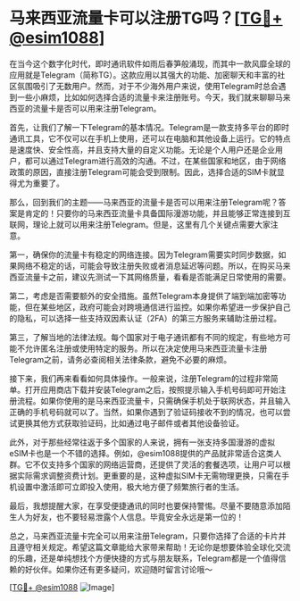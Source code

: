 # 马来西亚流量卡可以注册TG吗？[[TG💪+ @esim1088](https://t.me/s/esim1088)]

在当今这个数字化时代，即时通讯软件如雨后春笋般涌现，而其中一款风靡全球的应用就是Telegram（简称TG）。这款应用以其强大的功能、加密聊天和丰富的社区氛围吸引了无数用户。然而，对于不少海外用户来说，使用Telegram时总会遇到一些小麻烦，比如如何选择合适的流量卡来注册账号。今天，我们就来聊聊马来西亚的流量卡是否可以用来注册Telegram。

首先，让我们了解一下Telegram的基本情况。Telegram是一款支持多平台的即时通讯工具，它不仅可以在手机上使用，还可以在电脑和其他设备上运行。它的特点是速度快、安全性高，并且支持大量的自定义功能。无论是个人用户还是企业用户，都可以通过Telegram进行高效的沟通。不过，在某些国家和地区，由于网络政策的原因，直接注册Telegram可能会受到限制。因此，选择合适的SIM卡就显得尤为重要了。

那么，回到我们的主题——马来西亚的流量卡是否可以用来注册Telegram呢？答案是肯定的！只要你的马来西亚流量卡具备国际漫游功能，并且能够正常连接到互联网，理论上就可以用来注册Telegram。但是，这里有几个关键点需要大家注意。

第一，确保你的流量卡有稳定的网络连接。因为Telegram需要实时同步数据，如果网络不稳定的话，可能会导致注册失败或者消息延迟等问题。所以，在购买马来西亚流量卡之前，建议先测试一下其网络质量，看看是否能满足日常使用的需要。

第二，考虑是否需要额外的安全措施。虽然Telegram本身提供了端到端加密等功能，但在某些地区，政府可能会对跨境通信进行监控。如果你希望进一步保护自己的隐私，可以选择一些支持双因素认证（2FA）的第三方服务来辅助注册过程。

第三，了解当地的法律法规。每个国家对于电子通讯都有不同的规定，有些地方可能不允许匿名注册或使用特定的服务。所以在决定使用马来西亚流量卡注册Telegram之前，请务必查阅相关法律条款，避免不必要的麻烦。

接下来，我们再来看看如何具体操作。一般来说，注册Telegram的过程非常简单。打开应用商店下载并安装Telegram之后，按照提示输入手机号码即可开始注册流程。如果你使用的是马来西亚流量卡，只需确保手机处于联网状态，并且输入正确的手机号码就可以了。当然，如果你遇到了验证码接收不到的情况，也可以尝试更换其他方式获取验证码，比如通过电子邮件或者其他设备验证。

此外，对于那些经常往返于多个国家的人来说，拥有一张支持多国漫游的虚拟eSIM卡也是一个不错的选择。例如，@esim1088提供的产品就非常适合这类人群。它不仅支持多个国家的网络运营商，还提供了灵活的套餐选项，让用户可以根据实际需求调整资费计划。更重要的是，这种虚拟SIM卡无需物理更换，只需在手机设置中激活即可立即投入使用，极大地方便了频繁旅行者的生活。

最后，我想提醒大家，在享受便捷通讯的同时也要保持警惕。尽量不要随意添加陌生人为好友，也不要轻易泄露个人信息。毕竟安全永远是第一位的！

总之，马来西亚流量卡完全可以用来注册Telegram，只要你选择了合适的卡片并且遵守相关规定。希望这篇文章能给大家带来帮助！无论你是想要体验全球化交流的乐趣，还是单纯想找个方便快捷的方式与朋友联系，Telegram都是一个值得信赖的好伙伴。如果你还有更多疑问，欢迎随时留言讨论哦～

[[TG💪+ @esim1088](https://t.me/s/esim1088) ![Image](https://i.postimg.cc/4NQfJmqS/Snipaste-2025-05-13-00-14-12.png)]